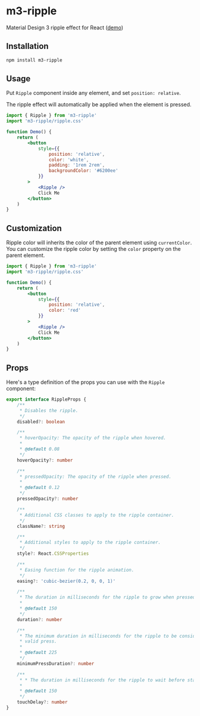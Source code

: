 # m3-ripple

Material Design 3 ripple effect for React ([demo](m3-ripple.saltyaom.com))

## Installation

```bash
npm install m3-ripple
```

## Usage

Put `Ripple` component inside any element, and set `position: relative`.

The ripple effect will automatically be applied when the element is pressed.

```jsx
import { Ripple } from 'm3-ripple'
import 'm3-ripple/ripple.css'

function Demo() {
    return (
        <button
            style={{
                position: 'relative',
                color: 'white',
                padding: '1rem 2rem',
                backgroundColor: '#6200ee'
            }}
        >
            <Ripple />
            Click Me
        </button>
    )
}
```

## Customization
Ripple color will inherits the color of the parent element using `currentColor`. You can customize the ripple color by setting the `color` property on the parent element.

```jsx
import { Ripple } from 'm3-ripple'
import 'm3-ripple/ripple.css'

function Demo() {
	return (
		<button
			style={{
				position: 'relative',
				color: 'red'
			}}
		>
			<Ripple />
			Click Me
		</button>
	)
}
```

## Props
Here's a type definition of the props you can use with the `Ripple` component:

```ts
export interface RippleProps {
    /**
     * Disables the ripple.
     */
    disabled?: boolean

    /**
     * hoverOpacity: The opacity of the ripple when hovered.
     *
     * @default 0.08
     */
    hoverOpacity?: number

    /**
     * pressedOpacity: The opacity of the ripple when pressed.
     *
     * @default 0.12
     */
    pressedOpacity?: number

    /**
     * Additional CSS classes to apply to the ripple container.
     */
    className?: string

    /**
     * Additional styles to apply to the ripple container.
     */
    style?: React.CSSProperties

    /**
     * Easing function for the ripple animation.
     */
    easing?: 'cubic-bezier(0.2, 0, 0, 1)'

    /**
     * The duration in milliseconds for the ripple to grow when pressed.
     *
     * @default 150
     */
    duration?: number

    /**
     * The minimum duration in milliseconds for the ripple to be considered a
     * valid press.
     *
     * @default 225
     */
    minimumPressDuration?: number

    /**
     * * The duration in milliseconds for the ripple to wait before starting the
     *
     * @default 150
     */
    touchDelay?: number
}
```
